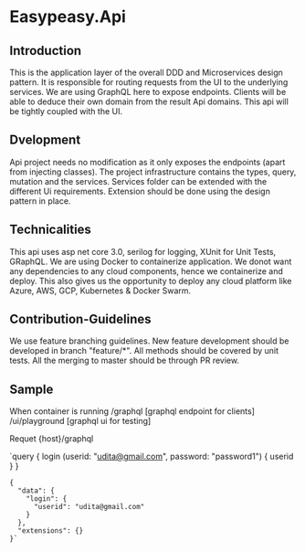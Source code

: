 # Easypeasy.Api

## Introduction
This is the application layer of the overall DDD and Microservices design pattern. It is responsible for routing requests from the UI to the underlying services.
We are using GraphQL here to expose endpoints. Clients will be able to deduce their own domain from the result Api domains. This api will be tightly coupled with the UI.

## Dvelopment
Api project needs no modification as it only exposes the endpoints (apart from injecting classes). The project infrastructure contains the types, query, mutation and the services.
Services folder can be extended with the different Ui requirements. Extension should be done using the design pattern in place.

## Technicalities
This api uses asp net core 3.0, serilog for logging, XUnit for Unit Tests, GRaphQL. We are using Docker to containerize application. We donot want any dependencies to any cloud components, hence we containerize and deploy. 
This also gives us the opportunity to deploy any cloud platform like Azure, AWS, GCP, Kubernetes & Docker Swarm.

## Contribution-Guidelines
We use feature branching guidelines. New feature development should be developed in branch "feature/*". All methods should be covered by unit tests.
All the merging to master should be through PR review.

## Sample
When container is running
/graphql [graphql endpoint for clients]
/ui/playground [graphql ui for testing]

Requet
{host}/graphql

`query {
      login (userid: "udita@gmail.com", password: "password1") {
        userid
      }
    }

    {
      "data": {
        "login": {
          "userid": "udita@gmail.com"
        }
      },
      "extensions": {}
    }`





